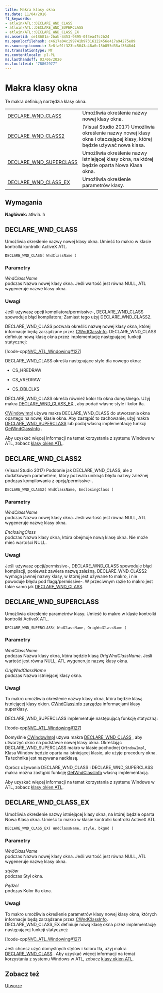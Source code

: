 ```yaml
---
title: Makra klasy okna
ms.date: 11/04/2016
f1_keywords:
- atlwin/ATL::DECLARE_WND_CLASS
- atlwin/ATL::DECLARE_WND_SUPERCLASS
- atlwin/ATL::DECLARE_WND_CLASS_EX
ms.assetid: ce18681a-2bab-4453-9895-0f3ea47c2b24
ms.openlocfilehash: c4617a04c199741b97316122456e417a94275e89
ms.sourcegitcommit: 3e8fa01f323bc5043a48a0c18b855d38af3648d4
ms.translationtype: MT
ms.contentlocale: pl-PL
ms.lasthandoff: 03/06/2020
ms.locfileid: "78862977"
---
```

# <a name="window-class-macros"></a>Makra klasy okna

Te makra definiują narzędzia klasy okna.

|||
|-|-|
|[DECLARE_WND_CLASS](#declare_wnd_class)|Umożliwia określenie nazwy nowej klasy okna.|
|[DECLARE_WND_CLASS2](#declare_wnd_class2)|(Visual Studio 2017) Umożliwia określenie nazwy nowej klasy okna i otaczającej klasy, której będzie używać nowa klasa.|
|[DECLARE_WND_SUPERCLASS](#declare_wnd_superclass)|Umożliwia określenie nazwy istniejącej klasy okna, na której będzie oparta Nowa Klasa okna.|
|[DECLARE_WND_CLASS_EX](#declare_wnd_class_ex)|Umożliwia określenie parametrów klasy.|

## <a name="requirements"></a>Wymagania

**Nagłówek:** atlwin. h

##  <a name="declare_wnd_class"></a>DECLARE_WND_CLASS

Umożliwia określenie nazwy nowej klasy okna. Umieść to makro w klasie kontrolki kontrolki ActiveX ATL.

```
DECLARE_WND_CLASS( WndClassName )
```

### <a name="parameters"></a>Parametry

*WndClassName*<br/>
podczas Nazwa nowej klasy okna. Jeśli wartość jest równa NULL, ATL wygeneruje nazwę klasy okna.

### <a name="remarks"></a>Uwagi

Jeśli używasz opcji kompilatora/permissive-, DECLARE_WND_CLASS spowoduje błąd kompilatora; Zamiast tego użyj DECLARE_WND_CLASS2.

DECLARE_WND_CLASS pozwala określić nazwę nowej klasy okna, której informacje będą zarządzane przez [CWndClassInfo](cwndclassinfo-class.md). DECLARE_WND_CLASS definiuje nową klasę okna przez implementację następującej funkcji statycznej:

[!code-cpp[NVC_ATL_Windowing#127](../../atl/codesnippet/cpp/window-class-macros_1.cpp)]

DECLARE_WND_CLASS określa następujące style dla nowego okna:

- CS_HREDRAW

- CS_VREDRAW

- CS_DBLCLKS

DECLARE_WND_CLASS określa również kolor tła okna domyślnego. Użyj makra [DECLARE_WND_CLASS_EX](#declare_wnd_class_ex) , aby podać własne style i kolor tła.

[CWindowImpl](cwindowimpl-class.md) używa makra DECLARE_WND_CLASS do utworzenia okna opartego na nowej klasie okna. Aby zastąpić to zachowanie, użyj makra [DECLARE_WND_SUPERCLASS](#declare_wnd_superclass) lub podaj własną implementację funkcji [GetWndClassInfo](cwindowimpl-class.md#getwndclassinfo) .

Aby uzyskać więcej informacji na temat korzystania z systemu Windows w ATL, zobacz [klasy okien ATL](../../atl/atl-window-classes.md).

##  <a name="declare_wnd_class2"></a>DECLARE_WND_CLASS2

(Visual Studio 2017) Podobnie jak DECLARE_WND_CLASS, ale z dodatkowym parametrem, który pozwala uniknąć błędu nazwy zależnej podczas kompilowania z opcją/permissive-.

```
DECLARE_WND_CLASS2( WndClassName, EnclosingClass )
```

### <a name="parameters"></a>Parametry

*WndClassName*<br/>
podczas Nazwa nowej klasy okna. Jeśli wartość jest równa NULL, ATL wygeneruje nazwę klasy okna.

*EnclosingClass*<br/>
podczas Nazwa klasy okna, która obejmuje nową klasę okna. Nie może mieć wartości NULL.

### <a name="remarks"></a>Uwagi

Jeśli używasz opcji/permissive-, DECLARE_WND_CLASS spowoduje błąd kompilacji, ponieważ zawiera nazwę zależną. DECLARE_WND_CLASS2 wymaga jawnej nazwy klasy, w której jest używane to makro, i nie powoduje błędu pod flagą/permissive-.
W przeciwnym razie to makro jest takie samo jak [DECLARE_WND_CLASS](#declare_wnd_class).

##  <a name="declare_wnd_superclass"></a>DECLARE_WND_SUPERCLASS

Umożliwia określenie parametrów klasy. Umieść to makro w klasie kontrolki kontrolki ActiveX ATL.

```
DECLARE_WND_SUPERCLASS( WndClassName, OrigWndClassName )
```

### <a name="parameters"></a>Parametry

*WndClassName*<br/>
podczas Nazwa klasy okna, która będzie klasą *OrigWndClassName*. Jeśli wartość jest równa NULL, ATL wygeneruje nazwę klasy okna.

*OrigWndClassName*<br/>
podczas Nazwa istniejącej klasy okna.

### <a name="remarks"></a>Uwagi

To makro umożliwia określenie nazwy klasy okna, która będzie klasą istniejącej klasy okien. [CWndClassInfo](cwndclassinfo-class.md) zarządza informacjami klasy superklasy.

DECLARE_WND_SUPERCLASS implementuje następującą funkcję statyczną:

[!code-cpp[NVC_ATL_Windowing#127](../../atl/codesnippet/cpp/window-class-macros_1.cpp)]

Domyślnie [CWindowImpl](cwindowimpl-class.md) używa makra [DECLARE_WND_CLASS](#declare_wnd_class) , aby utworzyć okno na podstawie nowej klasy okna. Określając DECLARE_WND_SUPERCLASS makro w klasie pochodnej `CWindowImpl`, Klasa Window będzie oparta na istniejącej klasie, ale użyje procedury okna. Ta technika jest nazywana nadklasą.

Oprócz używania DECLARE_WND_CLASS i DECLARE_WND_SUPERCLASS makra można zastąpić funkcję [GetWndClassInfo](cwindowimpl-class.md#getwndclassinfo) własną implementacją.

Aby uzyskać więcej informacji na temat korzystania z systemu Windows w ATL, zobacz [klasy okien ATL](../../atl/atl-window-classes.md).

##  <a name="declare_wnd_class_ex"></a>DECLARE_WND_CLASS_EX

Umożliwia określenie nazwy istniejącej klasy okna, na której będzie oparta Nowa Klasa okna. Umieść to makro w klasie kontrolki kontrolki ActiveX ATL.

```
DECLARE_WND_CLASS_EX( WndClassName, style, bkgnd )
```

### <a name="parameters"></a>Parametry

*WndClassName*<br/>
podczas Nazwa nowej klasy okna. Jeśli wartość jest równa NULL, ATL wygeneruje nazwę klasy okna.

*stylów*<br/>
podczas Styl okna.

*Pędzel*<br/>
podczas Kolor tła okna.

### <a name="remarks"></a>Uwagi

To makro umożliwia określenie parametrów klasy nowej klasy okna, których informacje będą zarządzane przez [CWndClassInfo](cwndclassinfo-class.md). DECLARE_WND_CLASS_EX definiuje nową klasę okna przez implementację następującej funkcji statycznej:

[!code-cpp[NVC_ATL_Windowing#127](../../atl/codesnippet/cpp/window-class-macros_1.cpp)]

Jeśli chcesz użyć domyślnych stylów i koloru tła, użyj makra [DECLARE_WND_CLASS](#declare_wnd_class) . Aby uzyskać więcej informacji na temat korzystania z systemu Windows w ATL, zobacz [klasy okien ATL](../../atl/atl-window-classes.md).

## <a name="see-also"></a>Zobacz też

[Utworze](atl-macros.md)
